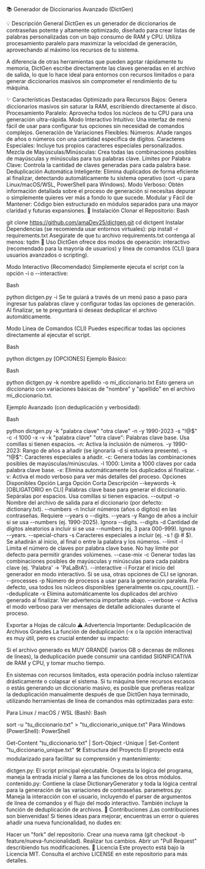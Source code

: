 📚 Generador de Diccionarios Avanzado (DictGen)


💡 Descripción General
DictGen es un generador de diccionarios de contraseñas potente y altamente optimizado, diseñado para crear listas de palabras personalizadas con un bajo consumo de RAM y CPU. Utiliza procesamiento paralelo para maximizar la velocidad de generación, aprovechando al máximo los recursos de tu sistema.

A diferencia de otras herramientas que pueden agotar rápidamente tu memoria, DictGen escribe directamente las claves generadas en el archivo de salida, lo que lo hace ideal para entornos con recursos limitados o para generar diccionarios masivos sin comprometer el rendimiento de tu máquina.

✨ Características Destacadas
Optimizado para Recursos Bajos: Genera diccionarios masivos sin saturar la RAM, escribiendo directamente al disco.
Procesamiento Paralelo: Aprovecha todos los núcleos de tu CPU para una generación ultra-rápida.
Modo Interactivo Intuitivo: Una interfaz de menú fácil de usar para configurar tus opciones sin necesidad de comandos complejos.
Generación de Variaciones Flexibles:
Números: Añade rangos de años o números con una cantidad específica de dígitos.
Caracteres Especiales: Incluye tus propios caracteres especiales personalizados.
Mezcla de Mayúsculas/Minúsculas: Crea todas las combinaciones posibles de mayúsculas y minúsculas para tus palabras clave.
Límites por Palabra Clave: Controla la cantidad de claves generadas para cada palabra base.
Deduplicación Automática Inteligente: Elimina duplicados de forma eficiente al finalizar, detectando automáticamente tu sistema operativo (sort -u para Linux/macOS/WSL, PowerShell para Windows).
Modo Verboso: Obtén información detallada sobre el proceso de generación si necesitas depurar o simplemente quieres ver más a fondo lo que sucede.
Modular y Fácil de Mantener: Código bien estructurado en módulos separados para una mayor claridad y futuras expansiones.
🚀 Instalación
Clonar el Repositorio:
Bash

git clone https://github.com/amaDev25/dictgen.git
cd dictgent
Instalar Dependencias (se recomienda usar entornos virtuales):
pip install -r requirements.txt
Asegúrate de que tu archivo requirements.txt contenga al menos:
tqdm
📖 Uso
DictGen ofrece dos modos de operación: interactivo (recomendado para la mayoría de usuarios) y línea de comandos (CLI) (para usuarios avanzados o scripting).

Modo Interactivo (Recomendado)
Simplemente ejecuta el script con la opción -i o --interactive:

Bash

python dictgen.py -i
Se te guiará a través de un menú paso a paso para ingresar tus palabras clave y configurar todas las opciones de generación. Al finalizar, se te preguntará si deseas deduplicar el archivo automáticamente.

Modo Línea de Comandos (CLI)
Puedes especificar todas las opciones directamente al ejecutar el script.

Bash

python dictgen.py [OPCIONES]
Ejemplo Básico:

Bash

python dictgen.py -k nombre apellido -o mi_diccionario.txt
Esto genera un diccionario con variaciones básicas de "nombre" y "apellido" en el archivo mi_diccionario.txt.

Ejemplo Avanzado (con deduplicación y verbosidad):

Bash

python dictgen.py -k "palabra clave" "otra clave" -n -y 1990-2023 -s "!@$" -c -l 1000 -x -v
-k "palabra clave" "otra clave": Palabras clave base. Usa comillas si tienen espacios.
-n: Activa la inclusión de números.
-y 1990-2023: Rango de años a añadir (se ignoraría -d si estuviera presente).
-s "!@$": Caracteres especiales a añadir.
-c: Genera todas las combinaciones posibles de mayúsculas/minúsculas.
-l 1000: Limita a 1000 claves por cada palabra clave base.
-x: Elimina automáticamente los duplicados al finalizar.
-v: Activa el modo verboso para ver más detalles del proceso.
Opciones Disponibles
Opción Larga	Opción Corta	Descripción
--keywords	-k	[OBLIGATORIO en CLI] Palabras clave base para generar el diccionario. Sepáralas por espacios. Usa comillas si tienen espacios.
--output	-o	Nombre del archivo de salida para el diccionario (por defecto: dictionary.txt).
--numbers	-n	Incluir números (años o dígitos) en las contraseñas. Requiere --years o --digits.
--years	-y	Rango de años a incluir si se usa --numbers (ej. 1990-2025). Ignora --digits.
--digits	-d	Cantidad de dígitos aleatorios a incluir si se usa --numbers (ej. 3 para 000-999). Ignora --years.
--special-chars	-s	Caracteres especiales a incluir (ej. -s ! @ # $). Se añadirán al inicio, al final o entre la palabra y los números.
--limit	-l	Limita el número de claves por palabra clave base. No hay límite por defecto para permitir grandes volúmenes.
--case-mix	-c	Generar todas las combinaciones posibles de mayúsculas y minúsculas para cada palabra clave (ej. 'Palabra' -> 'PaLaBrA').
--interactive	-i	Forzar el inicio del generador en modo interactivo. Si se usa, otras opciones de CLI se ignoran.
--processes	-p	Número de procesos a usar para la generación paralela. Por defecto, usa todos los núcleos disponibles (generalmente os.cpu_count()).
--deduplicate	-x	Elimina automáticamente los duplicados del archivo generado al finalizar. Ver advertencia importante abajo.
--verbose	-v	Activa el modo verboso para ver mensajes de detalle adicionales durante el proceso.

Exportar a Hojas de cálculo
⚠️ Advertencia Importante: Deduplicación de Archivos Grandes
La función de deduplicación (-x o la opción interactiva) es muy útil, pero es crucial entender su impacto:

Si el archivo generado es MUY GRANDE (varios GB o decenas de millones de líneas), la deduplicación puede consumir una cantidad SIGNIFICATIVA de RAM y CPU, y tomar mucho tiempo.

En sistemas con recursos limitados, esta operación podría incluso ralentizar drásticamente o colapsar el sistema. Si tu máquina tiene recursos escasos o estás generando un diccionario masivo, es posible que prefieras realizar la deduplicación manualmente después de que DictGen haya terminado, utilizando herramientas de línea de comandos más optimizadas para esto:

Para Linux / macOS / WSL (Bash):
Bash

sort -u "tu_diccionario.txt" > "tu_diccionario_unique.txt"
Para Windows (PowerShell):
PowerShell

Get-Content "tu_diccionario.txt" | Sort-Object -Unique | Set-Content "tu_diccionario_unique.txt"
🛠️ Estructura del Proyecto
El proyecto está modularizado para facilitar su comprensión y mantenimiento:

dictgen.py: El script principal ejecutable. Orquesta la lógica del programa, maneja la entrada inicial y llama a las funciones de los otros módulos.
contenido.py: Contiene la clase DictionaryGenerator y toda la lógica central para la generación de las variaciones de contraseñas.
parametros.py: Maneja la interacción con el usuario, incluyendo el parser de argumentos de línea de comandos y el flujo del modo interactivo. También incluye la función de deduplicación de archivos.
🤝 Contribuciones
¡Las contribuciones son bienvenidas! Si tienes ideas para mejorar, encuentras un error o quieres añadir una nueva funcionalidad, no dudes en:

Hacer un "fork" del repositorio.
Crear una nueva rama (git checkout -b feature/nueva-funcionalidad).
Realizar tus cambios.
Abrir un "Pull Request" describiendo tus modificaciones.
📄 Licencia
Este proyecto está bajo la Licencia MIT. Consulta el archivo LICENSE en este repositorio para más detalles.
